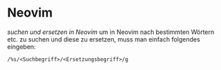# Neovim #

*suchen und ersetzen in Neovim*
um in Neovim nach bestimmten Wörtern etc. zu suchen und diese zu ersetzen, muss man einfach folgendes eingeben:
```
/%s/<Suchbegriff>/<Ersetzungsbegriff>/g
```
  
